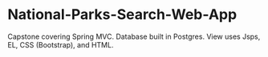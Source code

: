 # National-Parks-Search-Web-App
Capstone covering Spring MVC. Database built in Postgres. View uses Jsps, EL, CSS (Bootstrap), and HTML.
